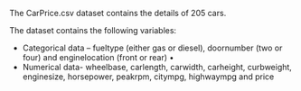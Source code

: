 The CarPrice.csv dataset contains the details of 205 cars.

 The dataset contains the following variables: 
 * Categorical data – fueltype (either gas or diesel), doornumber (two or four) and enginelocation (front or rear) • 
 * Numerical data- wheelbase, carlength, carwidth, carheight, curbweight, enginesize, horsepower, peakrpm, citympg, highwaympg and price
 
